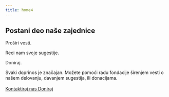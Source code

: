 ```yaml
---
title: home4
---
```


<h2 class="page-header text-center">Postani deo naše zajednice</h2>
<div class="row">
  <div class="col-xs-4 text-center stack">
    <span class="fa-stack fa-4x fa-inverse stack">
      <i class="fa fa-circle-thin fa-stack-2x"></i>
      <i class="fa fa-bullhorn fa-stack-1x"></i>
    </span>
    <p class="lead">Proširi vesti.</p>
  </div>
  <div class="col-xs-4 text-center stack">
    <span class="fa-stack fa-4x fa-inverse stack">
      <i class="fa fa-circle-thin fa-stack-2x"></i>
      <i class="fa fa-volume-control-phone fa-rotate-315 fa-stack-1x"></i>
    </span>
    <p class="lead">Reci nam svoje sugestije.</p>
  </div>
  <div class="col-xs-4 text-center stack">
    <span class="fa-stack fa-4x fa-inverse stack">
      <i class="fa fa-circle-thin fa-stack-2x"></i>
      <i class="fa fa-money fa-rotate-330 fa-stack-1x"></i>
    </span>
    <p class="lead">Doniraj.</p>
  </div>
</div>
<p class="narrow text-center">Svaki doprinos je značajan. Možete pomoći radu fondacije širenjem vesti o našem delovanju, davanjem sugestija, ili donacijama.<br><br>
  <a type="button" class="btn btn-success btn-lg spacious" href="kontakt">Kontaktiraj nas <i class="fa fa-angle-double-right"></i></a>
  <a type="button" class="btn btn-primary btn-lg" href="doniraj">Doniraj <i class="fa fa-angle-double-right"></i></a>
</p>
